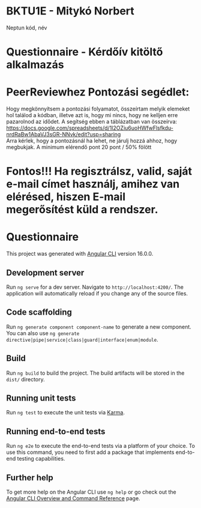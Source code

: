 # BKTU1E - Mitykó Norbert
Neptun kód, név
# Questionnaire - Kérdőív kitöltő alkalmazás
  
  
# PeerReviewhez Pontozási segédlet: 
Hogy megkönnyítsem a pontozási folyamatot, összeírtam melyik elemeket hol találod a kódban, illetve azt is, hogy mi nincs, hogy ne kelljen erre pazarolnod az idődet.
A segítség ebben a táblázatban van összeírva:
https://docs.google.com/spreadsheets/d/1I2OZiu6uoHWfwFlsfkdu-nrdRaBw1AbaVJ3sGR-NNvk/edit?usp=sharing  
Arra kérlek, hogy a pontozásnál ha lehet, ne járulj hozzá ahhoz, hogy megbukjak. A minimum elérendő pont 20 pont / 50% fölött
  
# Fontos!!! Ha regisztrálsz, valid, saját e-mail címet használj, amihez van elérésed, hiszen E-mail megerősítést küld a rendszer.

# Questionnaire

This project was generated with [Angular CLI](https://github.com/angular/angular-cli) version 16.0.0.

## Development server

Run `ng serve` for a dev server. Navigate to `http://localhost:4200/`. The application will automatically reload if you change any of the source files.

## Code scaffolding

Run `ng generate component component-name` to generate a new component. You can also use `ng generate directive|pipe|service|class|guard|interface|enum|module`.

## Build

Run `ng build` to build the project. The build artifacts will be stored in the `dist/` directory.

## Running unit tests

Run `ng test` to execute the unit tests via [Karma](https://karma-runner.github.io).

## Running end-to-end tests

Run `ng e2e` to execute the end-to-end tests via a platform of your choice. To use this command, you need to first add a package that implements end-to-end testing capabilities.

## Further help

To get more help on the Angular CLI use `ng help` or go check out the [Angular CLI Overview and Command Reference](https://angular.io/cli) page.
